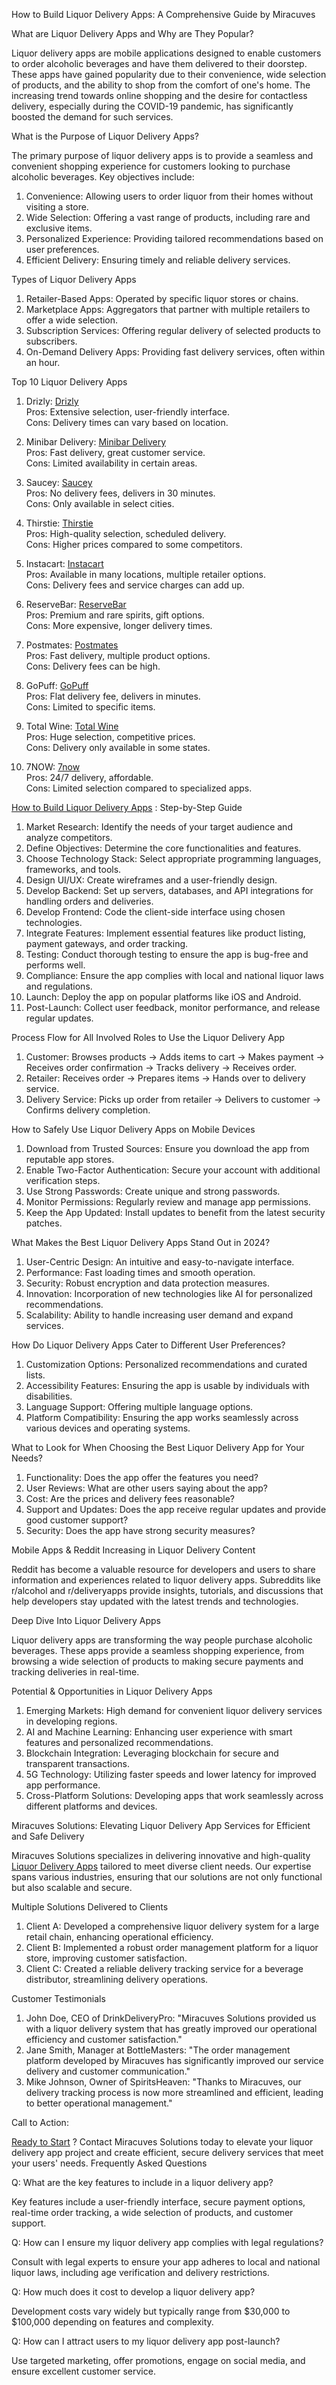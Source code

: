 How to Build Liquor Delivery Apps: A Comprehensive Guide by Miracuves

What are Liquor Delivery Apps and Why are They Popular?

Liquor delivery apps are mobile applications designed to enable customers to order alcoholic beverages and have them delivered to their doorstep. These apps have gained popularity due to their convenience, wide selection of products, and the ability to shop from the comfort of one's home. The increasing trend towards online shopping and the desire for contactless delivery, especially during the COVID-19 pandemic, has significantly boosted the demand for such services.

What is the Purpose of Liquor Delivery Apps?

The primary purpose of liquor delivery apps is to provide a seamless and convenient shopping experience for customers looking to purchase alcoholic beverages. Key objectives include:

1. Convenience: Allowing users to order liquor from their homes without visiting a store.
2. Wide Selection: Offering a vast range of products, including rare and exclusive items.
3. Personalized Experience: Providing tailored recommendations based on user preferences.
4. Efficient Delivery: Ensuring timely and reliable delivery services.

Types of Liquor Delivery Apps

1. Retailer-Based Apps: Operated by specific liquor stores or chains.
2. Marketplace Apps: Aggregators that partner with multiple retailers to offer a wide selection.
3. Subscription Services: Offering regular delivery of selected products to subscribers.
4. On-Demand Delivery Apps: Providing fast delivery services, often within an hour.

Top 10 Liquor Delivery Apps

1. Drizly: <a href="https://www.drizly.com">  Drizly</a> <br>
Pros: Extensive selection, user-friendly interface. <br>
Cons: Delivery times can vary based on location.

2. Minibar Delivery: <a href="https://www.minibardelivery.com"> Minibar Delivery</a> <br>
Pros: Fast delivery, great customer service. <br>
Cons: Limited availability in certain areas.

3. Saucey: <a href="https://www.saucey.com"> Saucey</a> <br>
Pros: No delivery fees, delivers in 30 minutes. <br>
Cons: Only available in select cities.

4. Thirstie: <a href="https://www.thirstie.com"> Thirstie</a> <br>
Pros: High-quality selection, scheduled delivery. <br>
Cons: Higher prices compared to some competitors.

5. Instacart: <a href="https://www.instacart.com"> Instacart</a> <br>
Pros: Available in many locations, multiple retailer options. <br>
Cons: Delivery fees and service charges can add up.

6. ReserveBar: <a href="https://www.reservebar.com"> ReserveBar</a> <br>
Pros: Premium and rare spirits, gift options.<br>
Cons: More expensive, longer delivery times.

7. Postmates: <a href="https://www.postmates.com">  Postmates</a> <br>
Pros: Fast delivery, multiple product options. <br>
Cons: Delivery fees can be high.

8. GoPuff: <a href="https://www.gopuff.com"> GoPuff</a> <br>
Pros: Flat delivery fee, delivers in minutes. <br>
Cons: Limited to specific items.

9. Total Wine: <a href="https://www.totalwine.com"> Total Wine</a> <br>
Pros: Huge selection, competitive prices. <br>
Cons: Delivery only available in some states.

10. 7NOW: <a href="https://www.7now.com">7now</a> <br>
Pros: 24/7 delivery, affordable. <br>
Cons: Limited selection compared to specialized apps.

<a href="https://miracuves.com/how-to-build-liquor-delivery-apps-in-2024-guide/">How to Build Liquor Delivery Apps</a> : Step-by-Step Guide

1. Market Research: Identify the needs of your target audience and analyze competitors.
2. Define Objectives: Determine the core functionalities and features.
3. Choose Technology Stack: Select appropriate programming languages, frameworks, and tools.
4. Design UI/UX: Create wireframes and a user-friendly design.
5. Develop Backend: Set up servers, databases, and API integrations for handling orders and deliveries.
6. Develop Frontend: Code the client-side interface using chosen technologies.
7. Integrate Features: Implement essential features like product listing, payment gateways, and order tracking.
8. Testing: Conduct thorough testing to ensure the app is bug-free and performs well.
9. Compliance: Ensure the app complies with local and national liquor laws and regulations.
10. Launch: Deploy the app on popular platforms like iOS and Android.
11. Post-Launch: Collect user feedback, monitor performance, and release regular updates.

Process Flow for All Involved Roles to Use the Liquor Delivery App

1. Customer: Browses products → Adds items to cart → Makes payment → Receives order confirmation → Tracks delivery → Receives order.
2. Retailer: Receives order → Prepares items → Hands over to delivery service.
3. Delivery Service: Picks up order from retailer → Delivers to customer → Confirms delivery completion.

How to Safely Use Liquor Delivery Apps on Mobile Devices

1. Download from Trusted Sources: Ensure you download the app from reputable app stores.
2. Enable Two-Factor Authentication: Secure your account with additional verification steps.
3. Use Strong Passwords: Create unique and strong passwords.
4. Monitor Permissions: Regularly review and manage app permissions.
5. Keep the App Updated: Install updates to benefit from the latest security patches.

What Makes the Best Liquor Delivery Apps Stand Out in 2024?

1. User-Centric Design: An intuitive and easy-to-navigate interface.
2. Performance: Fast loading times and smooth operation.
3. Security: Robust encryption and data protection measures.
4. Innovation: Incorporation of new technologies like AI for personalized recommendations.
5. Scalability: Ability to handle increasing user demand and expand services.

How Do Liquor Delivery Apps Cater to Different User Preferences?

1. Customization Options: Personalized recommendations and curated lists.
2. Accessibility Features: Ensuring the app is usable by individuals with disabilities.
3. Language Support: Offering multiple language options.
4. Platform Compatibility: Ensuring the app works seamlessly across various devices and operating systems.

What to Look for When Choosing the Best Liquor Delivery App for Your Needs?

1. Functionality: Does the app offer the features you need?
2. User Reviews: What are other users saying about the app?
3. Cost: Are the prices and delivery fees reasonable?
4. Support and Updates: Does the app receive regular updates and provide good customer support?
5. Security: Does the app have strong security measures?

Mobile Apps & Reddit Increasing in Liquor Delivery Content

Reddit has become a valuable resource for developers and users to share information and experiences related to liquor delivery apps. Subreddits like r/alcohol and r/deliveryapps provide insights, tutorials, and discussions that help developers stay updated with the latest trends and technologies.

Deep Dive Into Liquor Delivery Apps

Liquor delivery apps are transforming the way people purchase alcoholic beverages. These apps provide a seamless shopping experience, from browsing a wide selection of products to making secure payments and tracking deliveries in real-time.

Potential & Opportunities in Liquor Delivery Apps

1. Emerging Markets: High demand for convenient liquor delivery services in developing regions.
2. AI and Machine Learning: Enhancing user experience with smart features and personalized recommendations.
3. Blockchain Integration: Leveraging blockchain for secure and transparent transactions.
4. 5G Technology: Utilizing faster speeds and lower latency for improved app performance.
5. Cross-Platform Solutions: Developing apps that work seamlessly across different platforms and devices.

Miracuves Solutions: Elevating Liquor Delivery App Services for Efficient and Safe Delivery

Miracuves Solutions specializes in delivering innovative and high-quality <a href="https://miracuves.com/how-to-build-liquor-delivery-apps-in-2024-guide/">Liquor Delivery Apps</a>  tailored to meet diverse client needs. Our expertise spans various industries, ensuring that our solutions are not only functional but also scalable and secure.

Multiple Solutions Delivered to Clients

1. Client A: Developed a comprehensive liquor delivery system for a large retail chain, enhancing operational efficiency.
2. Client B: Implemented a robust order management platform for a liquor store, improving customer satisfaction.
3. Client C: Created a reliable delivery tracking service for a beverage distributor, streamlining delivery operations.

Customer Testimonials

1. John Doe, CEO of DrinkDeliveryPro: "Miracuves Solutions provided us with a liquor delivery system that has greatly improved our operational efficiency and customer satisfaction."
2. Jane Smith, Manager at BottleMasters: "The order management platform developed by Miracuves has significantly improved our service delivery and customer communication."
3. Mike Johnson, Owner of SpiritsHeaven: "Thanks to Miracuves, our delivery tracking process is now more streamlined and efficient, leading to better operational management."

Call to Action:

<a href="https://miracuves.com/contact/"> Ready to Start</a>  ? Contact Miracuves Solutions today to elevate your liquor delivery app project and create efficient, secure delivery services that meet your users' needs.
Frequently Asked Questions

Q: What are the key features to include in a liquor delivery app?

Key features include a user-friendly interface, secure payment options, real-time order tracking, a wide selection of products, and customer support.

Q: How can I ensure my liquor delivery app complies with legal regulations?

Consult with legal experts to ensure your app adheres to local and national liquor laws, including age verification and delivery restrictions.

Q: How much does it cost to develop a liquor delivery app?

Development costs vary widely but typically range from $30,000 to $100,000 depending on features and complexity.

Q: How can I attract users to my liquor delivery app post-launch?

Use targeted marketing, offer promotions, engage on social media, and ensure excellent customer service.
